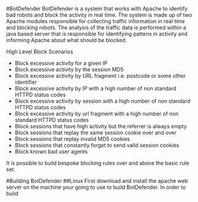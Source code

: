 #BotDefender
BotDefender is a system that works with Apache to identify bad robots and block the activity in real time.
The system is made up of two Apache modules responsible for collecting traffic information in real time and blocking robots.
The analysis of the traffic data is performed within a java based server that is responsible for identifying pattens in activity and informing Apache about what should be blocked.

High Level Block Scenarios
* Block excessive activity for a given IP
* Block excessive activity by the session MD5
* Block excessive activity by URL fragment i.e. postcode or some other identifier
* Block excessive activity by IP with a high number of non standard HTTPD status codes
* Block excessive activity by session with a high number of non standard HTTPD status codes
* Block excessive activity by url fragment with a high number of non standard HTTPD status codes
* Block sessions that have high activity but the referrer is always empty
* Block sessions that replay the same session cookie over and over
* Block sessions that replay invalid MD5 cookies
* Block sessions that constantly forget to send valid session cookies
* Block known bad user agents

It is possible to build bespoke blocking rules over and above the basic rule set.

#Building BotDefender
##Linux
First download and install the apache web server on the machine your going to use to build BotDefender.
In order to build 